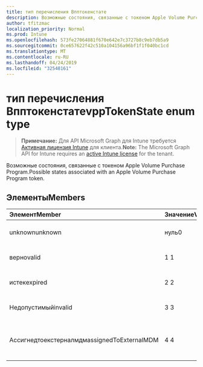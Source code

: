 ```yaml
---
title: тип перечисления Впптокенстате
description: Возможные состояния, связанные с токеном Apple Volume Purchase Program.
author: tfitzmac
localization_priority: Normal
ms.prod: Intune
ms.openlocfilehash: 573fe27064881f670e642e7c3727b8c9eb7db5a9
ms.sourcegitcommit: 0ce657622f42c510a104156a96bf1f1f040bc1cd
ms.translationtype: MT
ms.contentlocale: ru-RU
ms.lasthandoff: 04/24/2019
ms.locfileid: "32548161"
---
```

# <a name="vpptokenstate-enum-type"></a><span data-ttu-id="b88b7-103">тип перечисления Впптокенстате</span><span class="sxs-lookup"><span data-stu-id="b88b7-103">vppTokenState enum type</span></span>

> <span data-ttu-id="b88b7-104">**Примечание:** Для API Microsoft Graph для Intune требуется [Активная лицензия Intune](https://go.microsoft.com/fwlink/?linkid=839381) для клиента.</span><span class="sxs-lookup"><span data-stu-id="b88b7-104">**Note:** The Microsoft Graph API for Intune requires an [active Intune license](https://go.microsoft.com/fwlink/?linkid=839381) for the tenant.</span></span>

<span data-ttu-id="b88b7-105">Возможные состояния, связанные с токеном Apple Volume Purchase Program.</span><span class="sxs-lookup"><span data-stu-id="b88b7-105">Possible states associated with an Apple Volume Purchase Program token.</span></span>

## <a name="members"></a><span data-ttu-id="b88b7-106">Элементы</span><span class="sxs-lookup"><span data-stu-id="b88b7-106">Members</span></span>
|<span data-ttu-id="b88b7-107">Элемент</span><span class="sxs-lookup"><span data-stu-id="b88b7-107">Member</span></span>|<span data-ttu-id="b88b7-108">Значение</span><span class="sxs-lookup"><span data-stu-id="b88b7-108">Value</span></span>|<span data-ttu-id="b88b7-109">Описание</span><span class="sxs-lookup"><span data-stu-id="b88b7-109">Description</span></span>|
|:---|:---|:---|
|<span data-ttu-id="b88b7-110">unknown</span><span class="sxs-lookup"><span data-stu-id="b88b7-110">unknown</span></span>|<span data-ttu-id="b88b7-111">нуль</span><span class="sxs-lookup"><span data-stu-id="b88b7-111">0</span></span>|<span data-ttu-id="b88b7-112">Состояние по умолчанию.</span><span class="sxs-lookup"><span data-stu-id="b88b7-112">Default state.</span></span>|
|<span data-ttu-id="b88b7-113">верно</span><span class="sxs-lookup"><span data-stu-id="b88b7-113">valid</span></span>|<span data-ttu-id="b88b7-114">1 </span><span class="sxs-lookup"><span data-stu-id="b88b7-114">1</span></span>|<span data-ttu-id="b88b7-115">Токен является допустимым.</span><span class="sxs-lookup"><span data-stu-id="b88b7-115">Token is valid.</span></span>|
|<span data-ttu-id="b88b7-116">истек</span><span class="sxs-lookup"><span data-stu-id="b88b7-116">expired</span></span>|<span data-ttu-id="b88b7-117">2 </span><span class="sxs-lookup"><span data-stu-id="b88b7-117">2</span></span>|<span data-ttu-id="b88b7-118">Срок действия маркера истек.</span><span class="sxs-lookup"><span data-stu-id="b88b7-118">Token is expired.</span></span>|
|<span data-ttu-id="b88b7-119">Недопустимый</span><span class="sxs-lookup"><span data-stu-id="b88b7-119">invalid</span></span>|<span data-ttu-id="b88b7-120">3 </span><span class="sxs-lookup"><span data-stu-id="b88b7-120">3</span></span>|<span data-ttu-id="b88b7-121">Недопустимый маркер.</span><span class="sxs-lookup"><span data-stu-id="b88b7-121">Token is invalid.</span></span>|
|<span data-ttu-id="b88b7-122">Ассигнедтоекстерналмдм</span><span class="sxs-lookup"><span data-stu-id="b88b7-122">assignedToExternalMDM</span></span>|<span data-ttu-id="b88b7-123">4 </span><span class="sxs-lookup"><span data-stu-id="b88b7-123">4</span></span>|<span data-ttu-id="b88b7-124">Маркер управляется другой службой MDM.</span><span class="sxs-lookup"><span data-stu-id="b88b7-124">Token is managed by another MDM Service.</span></span>|



